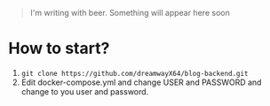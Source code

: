 > I'm writing with beer. Something will appear here soon

# How to start?

1. ``` git clone https://github.com/dreamwayX64/blog-backend.git ```
2. Edit docker-compose.yml and change USER and PASSWORD and change to you user and password.

